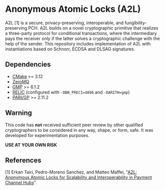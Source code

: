 #  Anonymous Atomic Locks (A2L)

A2L [1] is a secure, privacy-preserving, interoperable, and fungibility-preserving PCH. A2L builds on a novel cryptographic primitive that realizes a three-party protocol for conditional transactions, where the intermediary pays the receiver only if the latter solves a cryptographic challenge with the help of the sender. This repository includes implementation of A2L with instantiations based on Schnorr, ECDSA and DLSAG signatures.

## Dependencies

* [CMake](https://cmake.org/download/) >= 3.12
* [ZeroMQ](https://github.com/zeromq/libzmq)
* [GMP](https://gmplib.org/) >= 6.1.2
* [RELIC](https://github.com/relic-toolkit/relic) (configured with `-DBN_PRECI=4096` and `-DARITH=gmp`)
* [PARI/GP](https://pari.math.u-bordeaux.fr/) >= 2.11.2

## Warning

This code has **not** received sufficient peer review by other qualified cryptographers to be considered in any way, shape, or form, safe. It was developed for experimentation purposes.

**USE AT YOUR OWN RISK**

## References

[1] Erkan Tairi, Pedro-Moreno Sanchez, and Matteo Maffei, "[A2L: Anonymous Atomic Locks for Scalability and Interoperability in Payment Channel Hubs](https://eprint.iacr.org/2019/589)".
